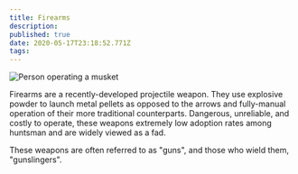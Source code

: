 ```yaml
---
title: Firearms
description: 
published: true
date: 2020-05-17T23:18:52.771Z
tags: 
---
```


![Person operating a musket](http://www.militaryheritage.com/images/musketeerfiring1.jpg)

Firearms are a recently-developed projectile weapon.  They use explosive powder to launch metal pellets as opposed to the arrows and fully-manual operation of their more traditional counterparts.  Dangerous, unreliable, and costly to operate, these weapons extremely low adoption rates among huntsman and are widely viewed as a fad.  

These weapons are often referred to as "guns", and those who wield them, "gunslingers".